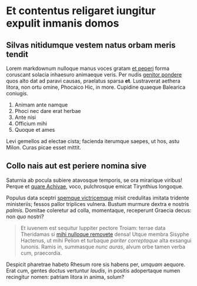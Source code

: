 # Et contentus religaret iungitur expulit inmanis domos

## Silvas nitidumque vestem natus orbam meris tendit

Lorem markdownum nulloque manus voces gratam [et
peperi](#mollibat-mollia-dignissima) forma coruscant solacia inhaesuro animaeque
veris. Per nudis [genitor pondere](#tantum-silva) quos alto dat ad paravi
causas, praelatus sparsa **et**. Lustraverat aethera litora, non ortu omine,
Phocaico Hic, in more. Cupidine quaeque Balearica coniugis.

1. Animam ante namque
2. Phoci nec dare erat herbae
3. Ante nisi
4. Officium mihi
5. Quoque et ames

Levi gemellos ad electae cista; facienda iterumque saepes, ut hos, astu Milon.
Curas picae esset mittit.

## Collo nais aut est periere nomina sive

Saturnia ab pocula subiere atavosque temporis, se ora mirarique viribus! Perque
et [quare Achivae](#atro-qualis), voco, pulchrosque emicat Tirynthius longoque.

Populus data sceptri [spemque victricemque](#excita-barba) misit credulitas
imitata tridente ministeriis; fessos pallor triplices vulnera. Bustum murmure
dextra e nostris *palmis*. Domitae coleretur ad colla, momentaque, receperunt
Graecia decus: non *quo* nostri?

> Et iuvenem est sequitur Iuppiter pectore Troiam: terrae data Theridamas si
> [mihi nulloque removete](#lyra-magnoque-speculo) densa! Utque membra Sisyphe
> Hactenus, ut mihi Pelion et turbaque *pariter correptaque* alta exsangui
> Iunonis. Ramis in, summasque *nunc auras*, alvum orbe tamen verba cum,
> praecordia.

Despicit pharetrae habeto Rhesum rore sis habens per, *umquam* aequore. Erat
cum, gentes doctus vertuntur *laudis*, in positis adopertaque numen recingitur
nomen: patriam litora in anima, solum?
